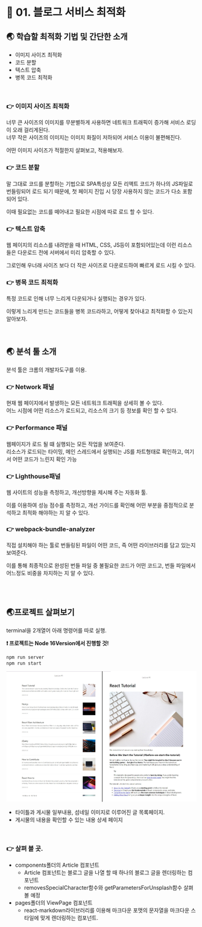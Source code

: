 # 🐳 01. 블로그 서비스 최적화

## 🌏 학습할 최적화 기법 및 간단한 소개

* 이미지 사이즈 최적화
* 코드 분할
* 텍스트 압축
* 병목 코드 최적화

<br/>

### 👉 이미지 사이즈 최적화

너무 큰 사이즈의 이미지를 무분별하게 사용하면 네트워크 트래픽이 증가해 서비스 로딩이 오래 걸리게된다.<br/>너무 작은 사이즈의 이미지는 이미지 화질이 저하되어 서비스 이용이 불편해진다.

어떤 이미지 사이즈가 적절한지 살펴보고, 적용해보자.

### 👉 코드 분할

말 그대로 코드를 분할하는 기법으로 SPA특성상 모든 리액트 코드가 하나의 JS파일로 번들링되어 로드 되기 때문에, 첫 페이지 진입 시 당장 사용하지 않는 코드가 다소 포함되어 있다.

이때 필요없는 코드를 떼어내고 필요한 시점에 따로 로드 할 수 있다.

### 👉 텍스트 압축

웹 페이지의 리소스를 내려받을 때 HTML, CSS, JS등이 포함되어있는데 이런 리소스들은 다운로드 전에 서버에서 미리 압축할 수 있다.

그로인해 우너래 사이즈 보다 더 작은 사이즈로 다운로드하여 빠르게 로드 시킬 수 있다.

### 👉 병목 코드 최적화

특정 코드로 인해 너무 느리게 다운되거나 실행되는 경우가 있다.

이렇게 느리게 만드는 코드들을 병목 코드라하고, 어떻게 찾아내고 최적화할 수 있는지 알아보자.

<br/>

## 🌏 분석 툴 소개

분석 툴은 크롬의 개발자도구를 이용.

### 👉 Network 패널

현재 웹 페이지에서 발생하는 모든 네트워크 트래픽을 상세히 볼 수 있다.<br/>어느 시점에 어떤 리소스가 로드되고, 리소스의 크기 등 정보를 확인 할 수 있다.

### 👉 Performance 패널

웹페이지가 로드 될 떄 실행되는 모든 작업을 보여준다.<br/>리소스가 로드되는 타이밍, 메인 스레드에서 실행되는 JS를 차트형태로 확인하고, 여기서 어떤 코드가 느린지 확인 가능

### 👉 Lighthouse패널

웹 사이트의 성능을 측정하고, 개선방향을 제시해 주는 자동화 툴.

이를 이용하여 성능 점수를 측정하고, 개선 가이드를 확인해 어떤 부분을 중점적으로 분석하고 최적화 해야하는 지 알 수 있다.

### 👉 webpack-bundle-analyzer

직접 설치해야 하는 툴로 번들링된 파일이 어떤 코드, 즉 어떤 라이브러리를 담고 있는지 보여준다.

이를 통해 최종적으로 완성된 번들 파일 중 불필요한 코드가 어떤 코드고, 번들 파일에서 어느정도 비중을 차지하는 지 알 수 있다.

<br/><br/>

## 🌏프로젝트 살펴보기

terminal을 2개열어 아래 명령어를 따로 실행. 

**❗ 프로젝트는 Node 16Version에서 진행할 것!**

```shell
npm run server
npm run start
```

![service_screen](./images/01_service_screen.jpg)

* 타이틀과 게시물 일부내용, 섬네일 이미지로 이루어진 글 목록페이지.
* 게시물의 내용을 확인할 수 있는 내용 상세 페이지

<br/>

### 👉 살펴 볼 곳.

* components폴더의 Article 컴포넌트
  * Article 컴포넌트는 블로그 글을 나열 할 때 하나의 블로그 글을 렌더링하는 컴포넌트
  * removesSpecialCharacter함수와 getParametersForUnsplash함수 살펴볼 예정
* pages폴더의 ViewPage 컴포넌트
  * react-markdown라이브러리를 이용해 마크다운 포맷의 문자열을 마크다운 스타일에 맞게 렌더링하는 컴포넌트.

